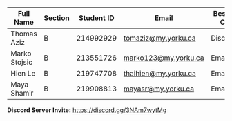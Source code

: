 | Full Name |Section | Student ID | Email | Best Way to Contact | Discord Username |
|-----------|--------|------------|-------|---------------------|------------------|
|Thomas Aziz|B|214992929|tomaziz@my.yorku.ca|Discord|thomas.aziz|
|Marko Stojsic|B|213551726|marko123@my.yorku.ca|Email|maki8054|
|Hien Le|B|219747708|thaihien@my.yorku.ca|Email/Discord|hienle0504|
|Maya Shamir|B|219908813|mayasr@my.yorku.ca|Email/Discord|kirby8762|


**Discord Server Invite:** https://discord.gg/3NAm7wytMg
